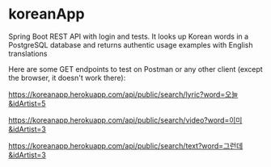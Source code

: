 # koreanApp
Spring Boot REST API with login and tests. It looks up Korean words in a PostgreSQL database and returns authentic usage examples with English translations

Here are some GET endpoints to test on Postman or any other client (except the browser, it doesn't work there):

https://koreanapp.herokuapp.com/api/public/search/lyric?word=오늘&idArtist=5

https://koreanapp.herokuapp.com/api/public/search/video?word=이미&idArtist=3

https://koreanapp.herokuapp.com/api/public/search/text?word=그런데&idArtist=3







